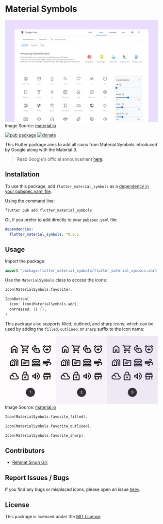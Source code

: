 # Material Symbols

![fonts.google.com](assets/images/fonts.google.com.png)
Image Source: [material.io](https://material.io/blog/introducing-symbols)

[![pub package](https://img.shields.io/pub/v/flutter_material_symbols.svg)](https://pub.dev/packages/flutter_material_symbols)
[![donate](https://img.shields.io/static/v1?label=github&message=View%20On%20GitHub&color=black)](https://github.com/rehmatsg/flutter_material_symbols)

This Flutter package aims to add all icons from Material Symbols introduced by Google along with the Material 3.

> Read Google's official announcement [here](https://material.io/blog/introducing-symbols).

## Installation

To use this package, add `flutter_material_symbols` as a [dependency in your pubspec.yaml file](https://flutter.dev/docs/development/packages-and-plugins/using-packages).

Using the command line:

```bash
flutter pub add flutter_material_symbols
```

Or, if you prefer to add directly to your `pubspec.yaml` file:

```yaml
dependencies:
  flutter_material_symbols: ^0.0.1
```

## Usage

Import the package:

```dart
import 'package:flutter_material_symbols/flutter_material_symbols.dart';
```

Use the `MaterialSymbols` class to access the icons:

```dart
Icon(MaterialSymbols.favorite),
```

```dart
IconButton(
  icon: Icon(MaterialSymbols.add),
  onPressed: () {},
)
```

This package also supports filled, outlined, and sharp icons, which can be used by adding the `filled`, `outlined`, or `sharp` suffix to the icon name:

![Icon Styles](assets/images/icons.png)
Image Source: [material.io](https://material.io/blog/introducing-symbols)

```dart
Icon(MaterialSymbols.favorite_filled),
```

```dart
Icon(MaterialSymbols.favorite_outlined),
```

```dart
Icon(MaterialSymbols.favorite_sharp),
```

## Contributors

- [Rehmat Singh Gill](https://github.com/rehmatsg)

## Report Issues / Bugs

If you find any bugs or misplaced icons, please open an issue [here](https://github.com/rehmatsg/flutter_material_symbols/issues).

## License

This package is licensed under the [MIT License](https://github.com/rehmatsg/flutter_material_symbols/LICENSE)
